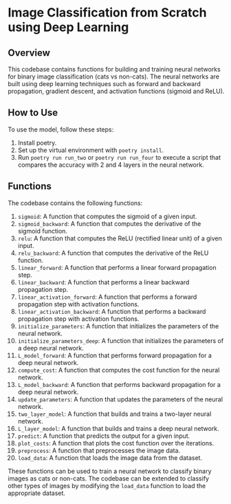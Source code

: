 # Image Classification from Scratch using Deep Learning

## Overview

This codebase contains functions for building and training neural networks for binary image classification (cats vs non-cats). The neural networks are built using deep learning techniques such as forward and backward propagation, gradient descent, and activation functions (sigmoid and ReLU). 

## How to Use

To use the model, follow these steps:

1. Install poetry.
2. Set up the virtual environment with `poetry install`.
3. Run `poetry run run_two` or `poetry run run_four` to execute a script that compares the accuracy with 2 and 4 layers in the neural network.

## Functions

The codebase contains the following functions:

1. `sigmoid`: A function that computes the sigmoid of a given input.
2. `sigmoid_backward`: A function that computes the derivative of the sigmoid function.
3. `relu`: A function that computes the ReLU (rectified linear unit) of a given input.
4. `relu_backward`: A function that computes the derivative of the ReLU function.
5. `linear_forward`: A function that performs a linear forward propagation step.
6. `linear_backward`: A function that performs a linear backward propagation step.
7. `linear_activation_forward`: A function that performs a forward propagation step with activation functions.
8. `linear_activation_backward`: A function that performs a backward propagation step with activation functions.
9. `initialize_parameters`: A function that initializes the parameters of the neural network.
10. `initialize_parameters_deep`: A function that initializes the parameters of a deep neural network.
11. `L_model_forward`: A function that performs forward propagation for a deep neural network.
12. `compute_cost`: A function that computes the cost function for the neural network.
13. `L_model_backward`: A function that performs backward propagation for a deep neural network.
14. `update_parameters`: A function that updates the parameters of the neural network.
15. `two_layer_model`: A function that builds and trains a two-layer neural network.
16. `L_layer_model`: A function that builds and trains a deep neural network.
17. `predict`: A function that predicts the output for a given input.
18. `plot_costs`: A function that plots the cost function over the iterations.
19. `preprocess`: A function that preprocesses the image data.
20. `load_data`: A function that loads the image data from the dataset.

These functions can be used to train a neural network to classify binary images as cats or non-cats. The codebase can be extended to classify other types of images by modifying the `load_data` function to load the appropriate dataset.




